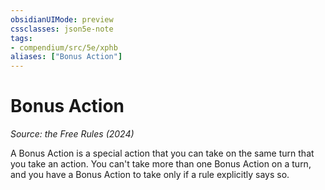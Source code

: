 ```yaml
---
obsidianUIMode: preview
cssclasses: json5e-note
tags:
- compendium/src/5e/xphb
aliases: ["Bonus Action"]
---
```

# Bonus Action
*Source: the Free Rules (2024)* 

A Bonus Action is a special action that you can take on the same turn that you take an action. You can't take more than one Bonus Action on a turn, and you have a Bonus Action to take only if a rule explicitly says so.